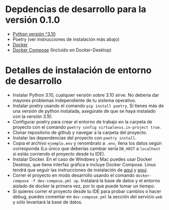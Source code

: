 # Depdencias de desarrollo para la versión 0.1.0

* [Python versión ^3.10](https://www.python.org/downloads/)
* Poetry (ver instrucciones de instalación más abajo)
* [Docker](https://www.docker.com/products/docker-desktop/)
* [Docker Compose](https://docs.docker.com/compose/install/) (Incluído en Docker-Desktop)

# Detalles de instalación de entorno de desarrollo
* Instalar Python 3.10, cualquier versión sobre 3.10 sirve. No debería dar mayores problemas independiente de tu sistema operativo.
* Instalar poetry usando el comando ``pip install poetry``. Si tienes más de una versión de python instalada, asegúrate de que
se haya instalado con la versión 3.10.
* Configurar poetry para crear el entorno de trabajo en la carpeta de proyecto con el comando ``poetry config virtualenvs.in-project true``.
* Clonar repositorio de github y navegar a la carpeta del proyecto.
* Instalar las dependencias del proyecto con ``poetry install``.
* Copia el archivo ``ejemplo.env`` y renombralo a ``.env``, llena los datos según corresponda (Lo único que deberías cambiar sería ``DB_HOST`` a ``localhost`` si estás corriendo el proyecto desde tu IDE).
* Instalar Docker. En el caso de Windows y Mac puedes usar Docker Desktop, que tiene interfaz gráfica e incluye Docker Compose. 
Linux tendrá que seguir las instrucciones de instalación de [aquí](https://docs.docker.com/engine/install/ubuntu/) y [aquí](https://docs.docker.com/compose/install/).
* Correr el proyecto en modo desarrollo usando el comando ``docker-compose -f dev-compose.yml up``. Instalará la base de datos y el entorno
aislado de docker la primera vez, por lo que puede tomar un tiempo.
* Si quieres correr el proyecto desde tu IDE para probar cambios o hacer debug, puedes comentar en ``dev-compose.yml`` la sección del servicio ``web``
y sólo levantará la base de datos.
